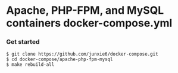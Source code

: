 # Apache, PHP-FPM, and MySQL containers docker-compose.yml

### Get started

```
$ git clone https://github.com/junxie6/docker-compose.git
$ cd docker-compose/apache-php-fpm-mysql
$ make rebuild-all
```
